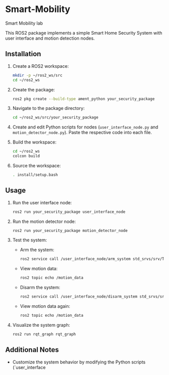 # Smart-Mobility
Smart Mobility lab 

This ROS2 package implements a simple Smart Home Security System with user interface and motion detection nodes.

## Installation

1. Create a ROS2 workspace:

    ```bash
    mkdir -p ~/ros2_ws/src
    cd ~/ros2_ws
    ```

2. Create the package:

    ```bash
    ros2 pkg create --build-type ament_python your_security_package
    ```

3. Navigate to the package directory:

    ```bash
    cd ~/ros2_ws/src/your_security_package
    ```

4. Create and edit Python scripts for nodes (`user_interface_node.py` and `motion_detector_node.py`). Paste the respective code into each file.

5. Build the workspace:

    ```bash
    cd ~/ros2_ws
    colcon build
    ```

6. Source the workspace:

    ```bash
    . install/setup.bash
    ```

## Usage

1. Run the user interface node:

    ```bash
    ros2 run your_security_package user_interface_node
    ```

2. Run the motion detector node:

    ```bash
    ros2 run your_security_package motion_detector_node
    ```

3. Test the system:

    - Arm the system:

        ```bash
        ros2 service call /user_interface_node/arm_system std_srvs/srv/Trigger
        ```

    - View motion data:

        ```bash
        ros2 topic echo /motion_data
        ```

    - Disarm the system:

        ```bash
        ros2 service call /user_interface_node/disarm_system std_srvs/srv/Trigger
        ```

    - View motion data again:

        ```bash
        ros2 topic echo /motion_data
        ```

4. Visualize the system graph:

    ```bash
    ros2 run rqt_graph rqt_graph
    ```

## Additional Notes

- Customize the system behavior by modifying the Python scripts (`user_interface
